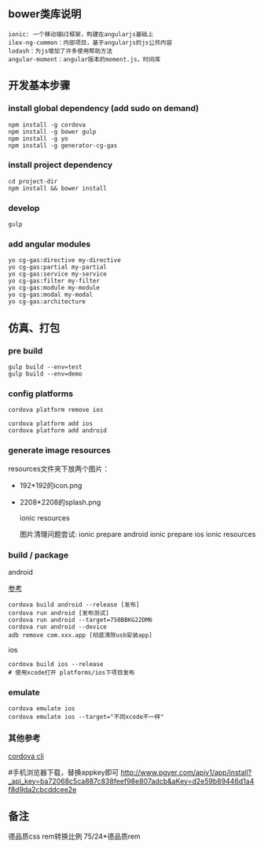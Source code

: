 ## bower类库说明
    ionic: 一个移动端UI框架，构建在angularjs基础上
    ilex-ng-common：内部项目，基于angularjs的js公共内容
    lodash：为js增加了许多使用帮助方法
    angular-moment：angular版本的moment.js，时间库

## 开发基本步骤

### install global dependency (add sudo on demand)
    npm install -g cordova
    npm install -g bower gulp
    npm install -g yo
    npm install -g generator-cg-gas

### install project dependency
    cd project-dir
    npm install && bower install

### develop
    gulp

### add angular modules
    yo cg-gas:directive my-directive
    yo cg-gas:partial my-partial
    yo cg-gas:service my-service
    yo cg-gas:filter my-filter
    yo cg-gas:module my-module
    yo cg-gas:modal my-modal
    yo cg-gas:architecture


## 仿真、打包

### pre build
    gulp build --env=test
    gulp build --env=demo

### config platforms
    cordova platform remove ios

    cordova platform add ios
    cordova platform add android

### generate image resources
resources文件夹下放两个图片：

* 192*192的icon.png
* 2208*2208的splash.png

    ionic resources

    图片清理问题尝试:
    ionic prepare android
    ionic prepare ios
    ionic resources

### build / package

android

[参考](http://forum.ionicframework.com/t/ionic-toturial-for-building-a-release-apk/15758)

    cordova build android --release [发布]
    cordova run android [发布测试]
    cordova run android --target=750BBKG22DM6
    cordova run android --device
    adb remove com.xxx.app [彻底清除usb安装app]
ios

    cordova build ios --release
    # 使用xcode打开 platforms/ios下项目发布

### emulate
    cordova emulate ios
    cordova emulate ios --target="不同xcode不一样"


### 其他参考

[cordova cli](http://cordova.apache.org/docs/en/5.0.0/guide_cli_index.md.html#The%20Command-Line%20Interface)


#手机浏览器下载，替换appkey即可
http://www.pgyer.com/apiv1/app/install?_api_key=ba72068c5ca887c838feef98e807adcb&aKey=d2e59b89446d1a4f8d9da2cbcddcee2e

## 备注
德品质css rem转换比例 75/24*德品质rem